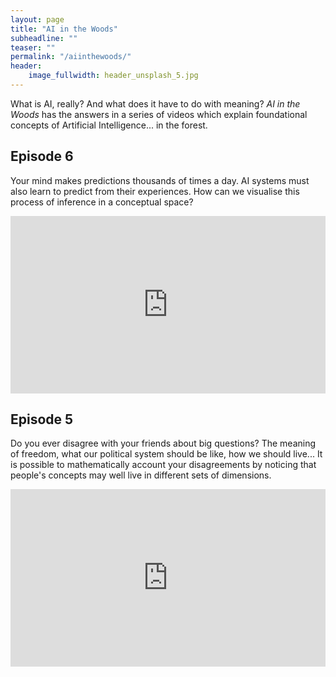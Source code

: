 ```yaml
---
layout: page
title: "AI in the Woods"
subheadline: ""
teaser: ""
permalink: "/aiinthewoods/"
header:
    image_fullwidth: header_unsplash_5.jpg
---
```


What is AI, really? And what does it have to do with meaning? *AI in the Woods* has the answers in a series of videos which explain foundational concepts of Artificial Intelligence... in the forest.


## Episode 6

Your mind makes predictions thousands of times a day. AI systems must also learn to predict from their experiences. How can we visualise this process of inference in a conceptual space?

<div style="padding:56.25% 0 0 0;position:relative;"><iframe src="https://vimeo.com/842481637" frameborder="0" allow="autoplay; fullscreen; picture-in-picture" allowfullscreen style="position:absolute;top:0;left:0;width:100%;height:100%;" title="AI in the woods - on inference"></iframe></div>


## Episode 5

Do you ever disagree with your friends about big questions? The meaning of freedom, what our political system should be like, how we should live... It is possible to mathematically account your disagreements by noticing that people's concepts may well live in different sets of dimensions.

<div style="padding:56.25% 0 0 0;position:relative;"><iframe src="https://player.vimeo.com/video/807056304?badge=0&amp;autopause=0&amp;player_id=0&amp;app_id=58479" frameborder="0" allow="autoplay; fullscreen; picture-in-picture" allowfullscreen style="position:absolute;top:0;left:0;width:100%;height:100%;" title="AI in the woods - multidimensionality and perspectives">


## Episode 4

Did you know that your mind lives in many more dimensions than your body? If not, come and discover the space where concepts live.

<div style="padding:56.25% 0 0 0;position:relative;"><iframe src="https://player.vimeo.com/video/791889077?h=785d19ed9c&amp;badge=0&amp;autopause=0&amp;player_id=0&amp;app_id=58479" frameborder="0" allow="autoplay; fullscreen; picture-in-picture" allowfullscreen style="position:absolute;top:0;left:0;width:100%;height:100%;" title="AI in the woods - thinking in space">

## Episode 3

A short introduction to the formal notion of meaning and possible worlds.

<div style="padding:56.25% 0 0 0;position:relative;"><iframe src="https://player.vimeo.com/video/785994052?h=6689a21e40&amp;badge=0&amp;autopause=0&amp;player_id=0&amp;app_id=58479" frameborder="0" allow="autoplay; fullscreen; picture-in-picture" allowfullscreen style="position:absolute;top:0;left:0;width:100%;height:100%;" title="AI in the woods - meaning, language and worlds">

## Episode 2

This episode covers the I in AI: what do we actually mean when we talk of 'intelligence'?

<div style="padding:56.25% 0 0 0;position:relative;"><iframe src="https://player.vimeo.com/video/785980963?h=442743e803&amp;badge=0&amp;autopause=0&amp;player_id=0&amp;app_id=58479" frameborder="0" allow="autoplay; fullscreen; picture-in-picture" allowfullscreen style="position:absolute;top:0;left:0;width:100%;height:100%;" title="AI in the woods - what is intelligence?">

## Episode 1

A little introduction to the series on a snowy day!

<div style="padding:56.25% 0 0 0;position:relative;"><iframe src="https://player.vimeo.com/video/785975640?h=92dba22ea4&amp;badge=0&amp;autopause=0&amp;player_id=0&amp;app_id=58479" frameborder="0" allow="autoplay; fullscreen; picture-in-picture" allowfullscreen style="position:absolute;top:0;left:0;width:100%;height:100%;" title="AI in the woods - introduction">
